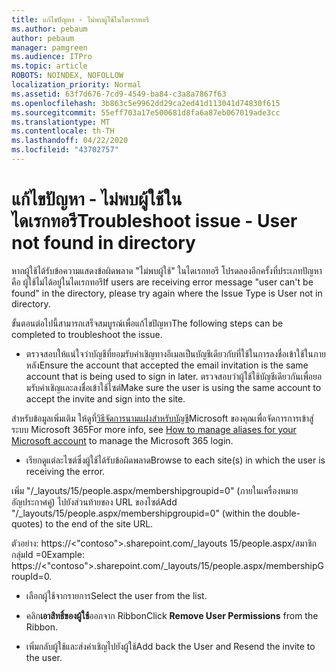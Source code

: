 ```yaml
---
title: แก้ไขปัญหา - ไม่พบผู้ใช้ในไดเรกทอรี
ms.author: pebaum
author: pebaum
manager: pamgreen
ms.audience: ITPro
ms.topic: article
ROBOTS: NOINDEX, NOFOLLOW
localization_priority: Normal
ms.assetid: 63f7d676-7cd9-4549-ba84-c3a8a7867f63
ms.openlocfilehash: 3b863c5e9962dd29ca2ed41d113041d74830f615
ms.sourcegitcommit: 55eff703a17e500681d8fa6a87eb067019ade3cc
ms.translationtype: MT
ms.contentlocale: th-TH
ms.lasthandoff: 04/22/2020
ms.locfileid: "43702757"
---
```

# <a name="troubleshoot-issue---user-not-found-in-directory"></a><span data-ttu-id="06787-102">แก้ไขปัญหา - ไม่พบผู้ใช้ในไดเรกทอรี</span><span class="sxs-lookup"><span data-stu-id="06787-102">Troubleshoot issue - User not found in directory</span></span>

<span data-ttu-id="06787-103">หากผู้ใช้ได้รับข้อความแสดงข้อผิดพลาด "ไม่พบผู้ใช้" ในไดเรกทอรี โปรดลองอีกครั้งที่ประเภทปัญหาคือ ผู้ใช้ไม่ได้อยู่ในไดเรกทอรี</span><span class="sxs-lookup"><span data-stu-id="06787-103">If users are receiving error message "user can't be found" in the directory, please try again where the Issue Type is User not in directory.</span></span>

<span data-ttu-id="06787-104">ขั้นตอนต่อไปนี้สามารถเสร็จสมบูรณ์เพื่อแก้ไขปัญหา</span><span class="sxs-lookup"><span data-stu-id="06787-104">The following steps can be completed to troubleshoot the issue.</span></span>

- <span data-ttu-id="06787-105">ตรวจสอบให้แน่ใจว่าบัญชีที่ยอมรับคําเชิญทางอีเมลเป็นบัญชีเดียวกับที่ใช้ในการลงชื่อเข้าใช้ในภายหลัง</span><span class="sxs-lookup"><span data-stu-id="06787-105">Ensure the account that accepted the email invitation is the same account that is being used to sign in later.</span></span> <span data-ttu-id="06787-106">ตรวจสอบว่าผู้ใช้ใช้บัญชีเดียวกันเพื่อยอมรับคําเชิญและลงชื่อเข้าใช้ไซต์</span><span class="sxs-lookup"><span data-stu-id="06787-106">Make sure the user is using the same account to accept the invite and sign into the site.</span></span> 

<span data-ttu-id="06787-107">สําหรับข้อมูลเพิ่มเติม ให้ดูที่[วิธีจัดการนามแฝงสําหรับบัญชี</a>Microsoft ของคุณเพื่อจัดการการเข้าสู่ระบบ Microsoft 365](https://support.microsoft.com/help/12407/microsoft-account-how-to-manage-aliases)</span><span class="sxs-lookup"><span data-stu-id="06787-107">For more info, see [How to manage aliases for your Microsoft account</a> to manage the Microsoft 365 login](https://support.microsoft.com/help/12407/microsoft-account-how-to-manage-aliases).</span></span> 

- <span data-ttu-id="06787-108">เรียกดูแต่ละไซต์ซึ่งผู้ใช้ได้รับข้อผิดพลาด</span><span class="sxs-lookup"><span data-stu-id="06787-108">Browse to each site(s) in which the user is receiving the error.</span></span> 

<span data-ttu-id="06787-109">เพิ่ม "/_layouts/15/people.aspx/membershipgroupid=0" (ภายในเครื่องหมายอัญประกาศคู่) ไปยังส่วนท้ายของ URL ของไซต์</span><span class="sxs-lookup"><span data-stu-id="06787-109">Add "/_layouts/15/people.aspx/membershipgroupid=0" (within the double-quotes) to the end of the site URL.</span></span> 

<span data-ttu-id="06787-110">ตัวอย่าง: https://<"contoso">.sharepoint.com/_layouts 15/people.aspx/สมาชิกกลุ่มId =0</span><span class="sxs-lookup"><span data-stu-id="06787-110">Example: https://<"contoso">.sharepoint.com/_layouts/15/people.aspx/membershipGroupId=0.</span></span>

- <span data-ttu-id="06787-111">เลือกผู้ใช้จากรายการ</span><span class="sxs-lookup"><span data-stu-id="06787-111">Select the user from the list.</span></span>

- <span data-ttu-id="06787-112">คลิก**เอาสิทธิ์ของผู้ใช้**ออกจาก Ribbon</span><span class="sxs-lookup"><span data-stu-id="06787-112">Click **Remove User Permissions** from the Ribbon.</span></span> 
-  <span data-ttu-id="06787-113">เพิ่มกลับผู้ใช้และส่งคําเชิญไปยังผู้ใช้</span><span class="sxs-lookup"><span data-stu-id="06787-113">Add back the User and Resend the invite to the user.</span></span>

